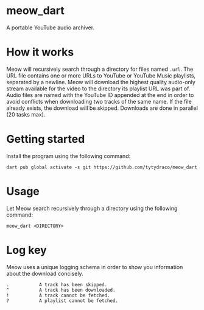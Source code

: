 # meow_dart

A portable YouTube audio archiver.

# How it works

Meow will recursively search through a directory for files named `.url`. The URL file contains one or more URLs to
YouTube or YouTube Music playlists, separated by a newline. Meow will download the highest quality audio-only stream
available for the video to the directory its playlist URL was part of. Audio files are named with the YouTube ID
appended at the end in order to avoid conflicts when downloading two tracks of the same name. If the file already
exists, the download will be skipped. Downloads are done in parallel (20 tasks max).

# Getting started

Install the program using the following command:

`dart pub global activate -s git https://github.com/tytydraco/meow_dart`

# Usage

Let Meow search recursively through a directory using the following command:

`meow_dart <DIRECTORY>`

# Log key

Meow uses a unique logging schema in order to show you information about the download concisely.

```
.           A track has been skipped.
^           A track has been downloaded.
!           A track cannot be fetched.
?           A playlist cannot be fetched.
```
